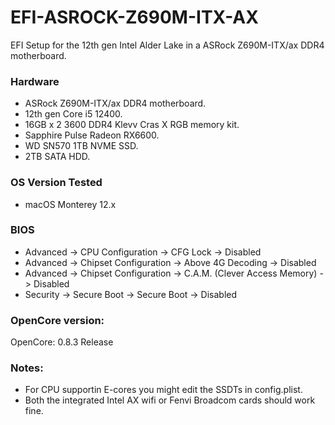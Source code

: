 # EFI-ASROCK-Z690M-ITX-AX
EFI Setup for the 12th gen Intel Alder Lake in a ASRock Z690M-ITX/ax DDR4 motherboard.


### Hardware

- ASRock Z690M-ITX/ax DDR4 motherboard.
- 12th gen Core i5 12400.
- 16GB x 2 3600 DDR4 Klevv Cras X RGB memory kit.
- Sapphire Pulse Radeon RX6600.
- WD SN570 1TB NVME SSD.
- 2TB SATA HDD.


### OS Version Tested

- macOS Monterey 12.x


### BIOS

- Advanced -> CPU Configuration -> CFG Lock -> Disabled
- Advanced -> Chipset Configuration -> Above 4G Decoding -> Disabled
- Advanced -> Chipset Configuration -> C.A.M. (Clever Access Memory) -> Disabled
- Security -> Secure Boot -> Secure Boot -> Disabled

### OpenCore version:

OpenCore: 0.8.3 Release


### Notes:

- For CPU supportin E-cores you might edit the SSDTs in config.plist.
- Both the integrated Intel AX wifi or Fenvi Broadcom cards should work fine. 
